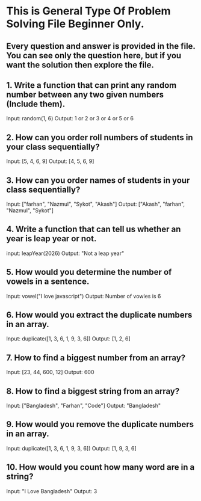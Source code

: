 # This is General Type Of Problem Solving File Beginner Only.

## Every question and answer is provided in the file. You can see only the question here, but if you want the solution then explore the file.

## 1. Write a function that can print any random number between any two given numbers (Include them).

Input: random(1, 6)
Output: 1 or 2 or 3 or 4 or 5 or 6

## 2. How can you order roll numbers of students in your class sequentially?

Input: [5, 4, 6, 9] Output: [4, 5, 6, 9]

## 3. How can you order names of students in your class sequentially?

Input: ["farhan", "Nazmul", "Sykot", "Akash"] Output: ["Akash", "farhan", "Nazmul", "Sykot"]

## 4. Write a function that can tell us whether an year is leap year or not.

input: leapYear(2026) Output: "Not a leap year"

## 5. How would you determine the number of vowels in a sentence.

Input: vowel("I love javascript") Output: Number of vowles is 6

## 6. How would you extract the duplicate numbers in an array.

Input: duplicate([1, 3, 6, 1, 9, 3, 6]) Output: [1, 2, 6]

## 7. How to find a biggest number from an array?

Input: [23, 44, 600, 12] Output: 600

## 8. How to find a biggest string from an array?

Input: ["Bangladesh", "Farhan", "Code"] Output: "Bangladesh"

## 9. How would you remove the duplicate numbers in an array.

Input: duplicate([1, 3, 6, 1, 9, 3, 6]) Output: [1, 9, 3, 6]

## 10. How would you count how many word are in a string?

Input: "I Love Bangladesh" Output: 3
